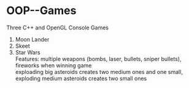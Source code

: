 # OOP--Games
Three C++ and OpenGL Console Games
1. Moon Lander
2. Skeet
3. Star Wars <br/>
   Features: multiple weapons (bombs, laser, bullets, sniper bullets), fireworks when winning game <br/>
   exploading big asteroids creates two medium ones and one small, exploding medium asteroids creates two small ones
